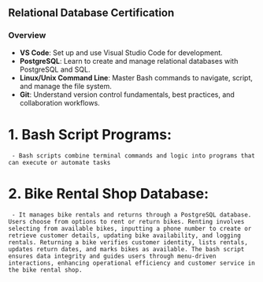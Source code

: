 ## Relational Database Certification

### Overview
- **VS Code**: Set up and use Visual Studio Code for development.
- **PostgreSQL**: Learn to create and manage relational databases with PostgreSQL and SQL.
- **Linux/Unix Command Line**: Master Bash commands to navigate, script, and manage the file system.
- **Git**: Understand version control fundamentals, best practices, and collaboration workflows.

# 1. Bash Script Programs:
     - Bash scripts combine terminal commands and logic into programs that can execute or automate tasks

# 2. Bike Rental Shop Database:
     - It manages bike rentals and returns through a PostgreSQL database. Users choose from options to rent or return bikes. Renting involves selecting from available bikes, inputting a phone number to create or retrieve customer details, updating bike availability, and logging rentals. Returning a bike verifies customer identity, lists rentals, updates return dates, and marks bikes as available. The bash script ensures data integrity and guides users through menu-driven interactions, enhancing operational efficiency and customer service in the bike rental shop.
